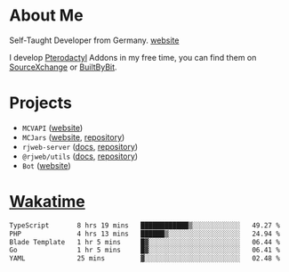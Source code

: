 # About Me

Self-Taught Developer from Germany. [website](https://rjansen.dev)

I develop [Pterodactyl](https://pterodactyl.io) Addons in my free time, you can find
them on [SourceXchange](https://www.sourcexchange.net/teams/356/profile) or [BuiltByBit](https://builtbybit.com/search/3078009).

# Projects

- `MCVAPI` ([website](https://versions.mcjars.app))
- `MCJars` ([website](https://mcjars.app), [repository](https://github.com/0x7d8/mcjar))
- `rjweb-server` ([docs](https://server.rjweb.dev), [repository](https://github.com/0x7d8/NPM_WEB-SERVER))
- `@rjweb/utils` ([docs](https://utils.rjweb.dev), [repository](https://github.com/0x7d8/rjweb-utils))
- `Bot` ([website](https://bot.rjns.dev))

# [Wakatime](https://wakatime.com/@0x7d8)

<!--START_SECTION:waka-->

```txt
TypeScript       8 hrs 19 mins   ████████████▒░░░░░░░░░░░░   49.27 %
PHP              4 hrs 13 mins   ██████▒░░░░░░░░░░░░░░░░░░   24.94 %
Blade Template   1 hr 5 mins     █▓░░░░░░░░░░░░░░░░░░░░░░░   06.44 %
Go               1 hr 5 mins     █▓░░░░░░░░░░░░░░░░░░░░░░░   06.41 %
YAML             25 mins         ▓░░░░░░░░░░░░░░░░░░░░░░░░   02.48 %
```

<!--END_SECTION:waka-->
